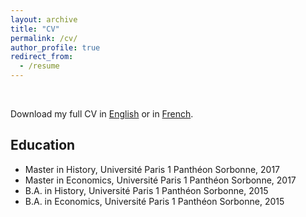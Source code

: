 ```yaml
---
layout: archive
title: "CV"
permalink: /cv/
author_profile: true
redirect_from:
  - /resume
---
```


<br>

Download my full CV in [English](https://tourencbastien.github.io/files/CV_Bastien_Tourenc_24-11_eng.pdf) or in [French](https://tourencbastien.github.io/files/CV_Bastien_Tourenc_24-05_fr.pdf).

## Education

* Master in History, Université Paris 1 Panthéon Sorbonne, 2017
* Master in Economics, Université Paris 1 Panthéon Sorbonne, 2017
* B.A. in History, Université Paris 1 Panthéon Sorbonne, 2015
* B.A. in Economics, Université Paris 1 Panthéon Sorbonne, 2015
